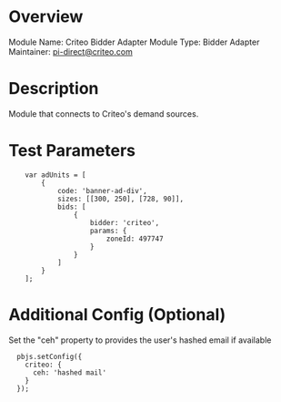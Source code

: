 # Overview

Module Name: Criteo Bidder Adapter
Module Type: Bidder Adapter
Maintainer: pi-direct@criteo.com

# Description

Module that connects to Criteo's demand sources.

# Test Parameters
```
    var adUnits = [
        {
            code: 'banner-ad-div',
            sizes: [[300, 250], [728, 90]],
            bids: [
                {
                    bidder: 'criteo',
                    params: {
                        zoneId: 497747
                    }
                }
            ]
        }
    ];
```

# Additional Config (Optional)
Set the "ceh" property to provides the user's hashed email if available
```
  pbjs.setConfig({
    criteo: {
      ceh: 'hashed mail'
    }
  });
```
